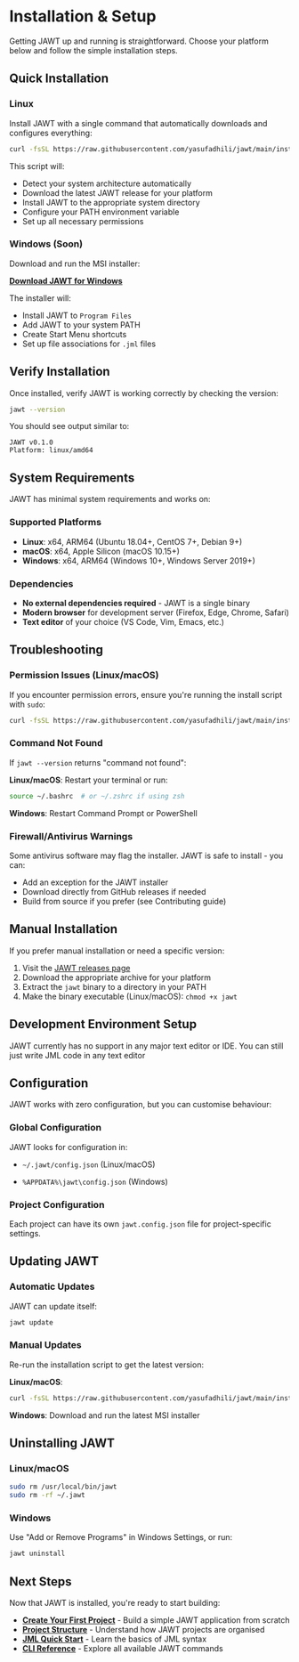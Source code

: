 # Installation & Setup

Getting JAWT up and running is straightforward. Choose your platform below and follow the simple installation steps.

## Quick Installation

### Linux

Install JAWT with a single command that automatically downloads and configures everything:

```bash
curl -fsSL https://raw.githubusercontent.com/yasufadhili/jawt/main/install.sh | sudo bash
```


This script will:

- Detect your system architecture automatically
- Download the latest JAWT release for your platform
- Install JAWT to the appropriate system directory
- Configure your PATH environment variable
- Set up all necessary permissions

### Windows (Soon)

Download and run the MSI installer:

**[Download JAWT for Windows](#)**

The installer will:

- Install JAWT to `Program Files`
- Add JAWT to your system PATH
- Create Start Menu shortcuts
- Set up file associations for `.jml` files

## Verify Installation

Once installed, verify JAWT is working correctly by checking the version:

```bash
jawt --version
```

You should see output similar to:
```
JAWT v0.1.0
Platform: linux/amd64
```

## System Requirements

JAWT has minimal system requirements and works on:

### Supported Platforms
- **Linux**: x64, ARM64 (Ubuntu 18.04+, CentOS 7+, Debian 9+)
- **macOS**: x64, Apple Silicon (macOS 10.15+)
- **Windows**: x64, ARM64 (Windows 10+, Windows Server 2019+)

### Dependencies
- **No external dependencies required** - JAWT is a single binary
- **Modern browser** for development server (Firefox, Edge, Chrome, Safari)
- **Text editor** of your choice (VS Code, Vim, Emacs, etc.)

## Troubleshooting

### Permission Issues (Linux/macOS)

If you encounter permission errors, ensure you're running the install script with `sudo`:

```bash
curl -fsSL https://raw.githubusercontent.com/yasufadhili/jawt/main/install.sh | sudo bash
```

### Command Not Found

If `jawt --version` returns "command not found":

**Linux/macOS**: Restart your terminal or run:
```bash
source ~/.bashrc  # or ~/.zshrc if using zsh
```

**Windows**: Restart Command Prompt or PowerShell

### Firewall/Antivirus Warnings

Some antivirus software may flag the installer. JAWT is safe to install - you can:
- Add an exception for the JAWT installer
- Download directly from GitHub releases if needed
- Build from source if you prefer (see Contributing guide)

## Manual Installation

If you prefer manual installation or need a specific version:

1. Visit the [JAWT releases page](https://github.com/yasufadhili/jawt/releases)
2. Download the appropriate archive for your platform
3. Extract the `jawt` binary to a directory in your PATH
4. Make the binary executable (Linux/macOS): `chmod +x jawt`

## Development Environment Setup

JAWT currently has no support in any major text editor or IDE. You can still just write JML code in any text editor
## Configuration

JAWT works with zero configuration, but you can customise behaviour:

### Global Configuration
JAWT looks for configuration in:

- `~/.jawt/config.json` (Linux/macOS)

- `%APPDATA%\jawt\config.json` (Windows)

### Project Configuration
Each project can have its own `jawt.config.json` file for project-specific settings.

## Updating JAWT

### Automatic Updates
JAWT can update itself:
```bash
jawt update
```

### Manual Updates
Re-run the installation script to get the latest version:

**Linux/macOS**:
```bash
curl -fsSL https://raw.githubusercontent.com/yasufadhili/jawt/main/install.sh | sudo bash
```

**Windows**: Download and run the latest MSI installer

## Uninstalling JAWT

### Linux/macOS
```bash
sudo rm /usr/local/bin/jawt
sudo rm -rf ~/.jawt
```

### Windows
Use "Add or Remove Programs" in Windows Settings, or run:
```powershell
jawt uninstall
```

## Next Steps

Now that JAWT is installed, you're ready to start building:

- **[Create Your First Project](../tutorial/first-page.md)** - Build a simple JAWT application from scratch
- **[Project Structure](../getting-started/project-structure.md)** - Understand how JAWT projects are organised
- **[JML Quick Start](../jml/index.md)** - Learn the basics of JML syntax
- **[CLI Reference](../references/cli.md)** - Explore all available JAWT commands
